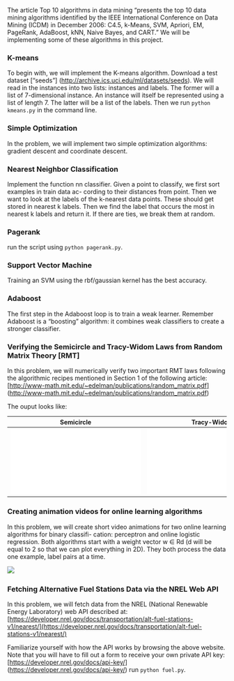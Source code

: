 The article Top 10 algorithms in data mining “presents the top 10 data mining algorithms identified by the IEEE International Conference on Data Mining (ICDM) in December 2006: C4.5, k-Means, SVM, Apriori, EM, PageRank, AdaBoost, kNN, Naive Bayes, and CART.” We will be implementing some of these algorithms in this project.

### K-means
To begin with, we will implement the K-means algorithm. Download a test dataset [“seeds”] (http://archive.ics.uci.edu/ml/datasets/seeds).
We will read in the instances into two lists: instances and labels. The former will a list of 7-dimensional instance. An instance will itself be represented using a list of length 7. The latter will be a list of the labels. Then we run 
`python kmeans.py` in the command line.

### Simple Optimization

In the problem, we will implement two simple optimization algorithms: gradient descent and coordinate descent. 

### Nearest Neighbor Classification

Implement the function nn classifier. Given a point to classify, we first sort examples in train data ac- cording to their distances from point. Then we want to look at the labels of the k-nearest data points. These should get stored in nearest k labels. Then we find the label that occurs the most in nearest k labels and return it. If there are ties, we break them at random.

### Pagerank

run the script using `python pagerank.py`. 

### Support Vector Machine 
Training an SVM using the rbf/gaussian kernel has the best accuracy.

### Adaboost

The first step in the Adaboost loop is to train a weak learner. Remember Adaboost is a “boosting” algorithm: it combines weak classifiers to create a stronger classifier.

### Verifying the Semicircle and Tracy-Widom Laws from Random Matrix Theory [RMT]

In this problem, we will numerically verify two important RMT laws following the algorithmic recipes mentioned in Section 1 of the following article: [http://www-math.mit.edu/~edelman/publications/random_matrix.pdf] (http://www-math.mit.edu/~edelman/publications/random_matrix.pdf)

The ouput looks like:

Semicircle | Tracy-Widom
:-------------------------:|:-------------------------:
![](/res/Semicircle.pdf) | ![](/res/Tracy-Widom.pdf) 

### Creating animation videos for online learning algorithms

In this problem, we will create short video animations for two online learning algorithms for binary classifi- cation: perceptron and online logistic regression. Both algorithms start with a weight vector w ∈ Rd (d will be equal to 2 so that we can plot everything in 2D). They both process the data one example, label pairs at a time.

![](/res/Perceptron_anim.gif) 

### Fetching Alternative Fuel Stations Data via the NREL Web API


In this problem, we will fetch data from the NREL (National Renewable Energy Laboratory) web API described at: [https://developer.nrel.gov/docs/transportation/alt-fuel-stations-v1/nearest/](https://developer.nrel.gov/docs/transportation/alt-fuel-stations-v1/nearest/)

Familiarize yourself with how the API works by browsing the above website. Note that you will have to fill out a form to receive your own private API key: [https://developer.nrel.gov/docs/api-key/] (https://developer.nrel.gov/docs/api-key/)
run `python fuel.py`.



